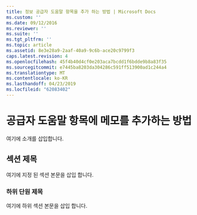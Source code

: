 ```yaml
---
title: 정보 공급자 도움말 항목을 추가 하는 방법 | Microsoft Docs
ms.custom: ''
ms.date: 09/12/2016
ms.reviewer: ''
ms.suite: ''
ms.tgt_pltfrm: ''
ms.topic: article
ms.assetid: 8e3e28a9-2aaf-40a9-9c6b-ace20c9799f3
caps.latest.revision: 4
ms.openlocfilehash: 45f4b40d4cf0e203aca7bcdd1f6bdde9b8a83f35
ms.sourcegitcommit: e7445ba8203da304286c591ff513900ad1c244a4
ms.translationtype: MT
ms.contentlocale: ko-KR
ms.lasthandoff: 04/23/2019
ms.locfileid: "62083402"
---
```

# <a name="how-to-add-notes-to-a-provider-help-topic"></a>공급자 도움말 항목에 메모를 추가하는 방법

여기에 소개를 삽입합니다.

## <a name="section-heading"></a>섹션 제목

여기에 지정 된 섹션 본문을 삽입 합니다.

### <a name="subsection-heading"></a>하위 단원 제목

여기에 하위 섹션 본문을 삽입 합니다.
